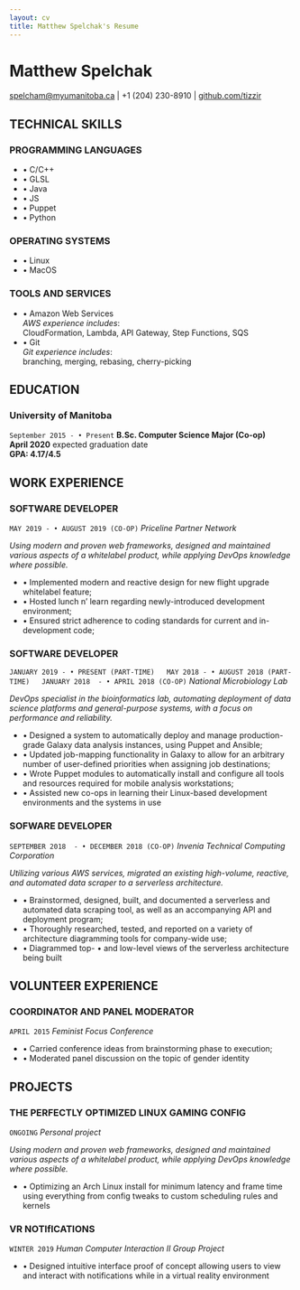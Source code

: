```yaml
---
layout: cv
title: Matthew Spelchak's Resume
---
```

# Matthew Spelchak

<div id="webaddress">
<a href="mailto:spelcham@myumanitoba.ca">spelcham@myumanitoba.ca</a>
| +1 (204) 230-8910
| <a href="https://www.github.com/tizzir">github.com/tizzir</a>
</div>

## TECHNICAL SKILLS

### **PROGRAMMING LANGUAGES**

- • C/C++
- • GLSL
- • Java
- • JS
- • Puppet
- • Python

### **OPERATING SYSTEMS**

- • Linux
- • MacOS

### **TOOLS AND SERVICES**

- • Amazon Web Services  
  *AWS experience includes*:  
  CloudFormation, Lambda, API Gateway, Step Functions, SQS
- • Git  
  *Git experience includes*:  
  branching, merging, rebasing, cherry-picking

## EDUCATION

### **University of Manitoba**
`September 2015 - • Present`
**B.Sc. Computer Science Major (Co-op)**  
**April 2020** expected graduation date  
**GPA: 4.17/4.5**

## WORK EXPERIENCE

### **SOFTWARE DEVELOPER**  
`MAY 2019 - • AUGUST 2019 (CO-OP)`
*Priceline Partner Network*

*Using modern and proven web frameworks, designed and maintained
various aspects of a whitelabel product, while applying DevOps
knowledge where possible.*

- • Implemented modern and reactive design for new flight upgrade
  whitelabel feature;  
- • Hosted lunch n’ learn regarding newly-introduced development
  environment;  
- • Ensured strict adherence to coding standards for current and
  in-development code;

### **SOFTWARE DEVELOPER**  
`JANUARY 2019 - • PRESENT (PART-TIME)  
MAY 2018 - • AUGUST 2018 (PART-TIME)  
JANUARY 2018  - • APRIL 2018 (CO-OP)`
*National Microbiology Lab*  

*DevOps specialist in the bioinformatics lab, automating deployment of
data science platforms and general-purpose systems,  with a focus on
performance and reliability.*

- • Designed a system to automatically deploy and manage production-grade
  Galaxy data analysis instances, using Puppet and Ansible;  
- • Updated job-mapping functionality in Galaxy to allow for an arbitrary
  number of user-defined priorities when assigning job destinations;  
- • Wrote Puppet modules to automatically install and configure all tools
  and resources required for mobile analysis workstations;  
- • Assisted new co-ops  in learning their Linux-based development
  environments  and the systems in use

### **SOFWARE DEVELOPER**  
`SEPTEMBER 2018  - • DECEMBER 2018 (CO-OP)`
*Invenia Technical Computing Corporation*  

*Utilizing various AWS services, migrated an existing high-volume,
reactive, and automated data scraper to a serverless architecture.*

- • Brainstormed, designed, built, and documented a serverless and
  automated data scraping tool, as well as an accompanying API and
deployment program;  
- • Thoroughly researched, tested, and reported on a variety of
  architecture diagramming  tools for company-wide use;  
- • Diagrammed top- • and low-level views of the serverless architecture
  being built

## VOLUNTEER EXPERIENCE

### **COORDINATOR AND PANEL MODERATOR**
`APRIL 2015`
*Feminist Focus Conference*

- • Carried conference ideas from brainstorming phase to execution;  
- • Moderated panel discussion on the topic of gender identity

## PROJECTS


### **THE PERFECTLY OPTIMIZED LINUX GAMING CONFIG**  
`ONGOING`
*Personal project*  

*Using modern and proven web frameworks, designed and maintained
various aspects of a whitelabel product, while applying DevOps
knowledge where possible.*

- • Optimizing an Arch Linux install for minimum latency and frame
  time using everything from config tweaks to custom scheduling rules and
  kernels

### **VR NOTIfICATIONS**  
`WINTER 2019`
*Human Computer Interaction II Group Project*  

- • Designed intuitive interface proof of concept allowing users to
  view and interact with notifications while in a virtual reality environment
